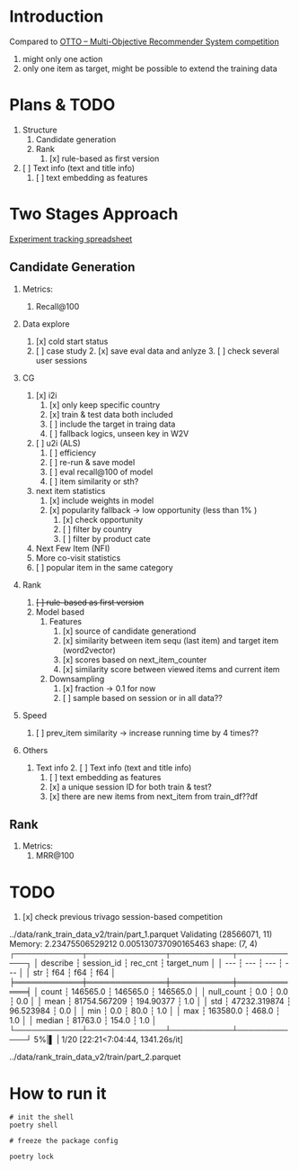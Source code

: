 # Introduction

Compared to [OTTO – Multi-Objective Recommender System competition](https://www.kaggle.com/competitions/otto-recommender-system/data)

1. might only one action
2. only one item as target, might be possible to extend the training data


# Plans & TODO 

1. Structure 
    1. Candidate generation
    2. Rank
        1. [x] rule-based as first version
2. [ ] Text info (text and title info)
    1. [ ] text embedding as features
 
# Two Stages Approach

[Experiment tracking spreadsheet](https://docs.google.com/spreadsheets/d/1f9faO4stK0kIEKLOlKt0X2r3qUH_SsnBbEMjjOMw7MM/edit?usp=sharing)

## Candidate Generation

1. Metrics:
    1. Recall@100
2. Data explore
    1. [x] cold start status
    2. [ ] case study
        2. [x] save eval data and anlyze
        3. [ ] check several user sessions
2. CG
    1. [x] i2i
        1. [x] only keep specific country
        2. [x] train & test data both included 
        3. [ ] include the target in traing data
        3. [ ] fallback logics, unseen key in W2V
    2. [ ] u2i (ALS)
        1. [ ] efficiency
        2. [ ] re-run & save model
        2. [ ] eval recall@100 of model
        2. [ ] item similarity or sth?
    3. next item statistics
        1. [x] include weights in model 
        2. [x] popularity fallback -> low opportunity (less than 1% ) 
            1. [x] check opportunity
            2. [ ] filter by country
            2. [ ] filter by product cate
    4. Next Few Item (NFI)
    3. More co-visit statistics
    3. [ ] popular item in the same category
    
2. Rank
    1. ~~[ ] rule-based as first version~~
    2. Model based
        1. Features
            1. [x] source of candidate generationd
            2. [x] similarity between item sequ (last item) and target item (word2vector)
            2. [x] scores based on next_item_counter 
            3. [x] similarity score between viewed items and current item
        2. Downsampling
            1. [x] fraction -> 0.1 for now
            2. [ ] sample based on session or in all data??
3. Speed
    1. [ ] prev_item similarity -> increase running time by 4 times??
3. Others
    1. Text info
        2. [ ] Text info (text and title info)
        1. [ ] text embedding as features
        3. [x] a unique session ID for both train & test?
        4. [x] there are new items from next_item from train_df??df


## Rank

1. Metrics:
    1. MRR@100
    
# TODO 

1. [x] check previous trivago session-based competition



../data/rank_train_data_v2/train/part_1.parquet
Validating
(28566071, 11)
Memory: 2.23475506529212
0.005130737090165463
shape: (7, 4)
┌────────────┬──────────────┬───────────┬────────────┐
│ describe   ┆ session_id   ┆ rec_cnt   ┆ target_num │
│ ---        ┆ ---          ┆ ---       ┆ ---        │
│ str        ┆ f64          ┆ f64       ┆ f64        │
╞════════════╪══════════════╪═══════════╪════════════╡
│ count      ┆ 146565.0     ┆ 146565.0  ┆ 146565.0   │
│ null_count ┆ 0.0          ┆ 0.0       ┆ 0.0        │
│ mean       ┆ 81754.567209 ┆ 194.90377 ┆ 1.0        │
│ std        ┆ 47232.319874 ┆ 96.523984 ┆ 0.0        │
│ min        ┆ 0.0          ┆ 80.0      ┆ 1.0        │
│ max        ┆ 163580.0     ┆ 468.0     ┆ 1.0        │
│ median     ┆ 81763.0      ┆ 154.0     ┆ 1.0        │
└────────────┴──────────────┴───────────┴────────────┘
  5%|▌         | 1/20 [22:21<7:04:44, 1341.26s/it]

../data/rank_train_data_v2/train/part_2.parquet




# How to run it 

```
# init the shell
poetry shell

# freeze the package config

poetry lock

```